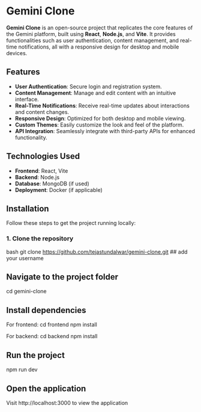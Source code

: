 # Gemini Clone

**Gemini Clone** is an open-source project that replicates the core features of the Gemini platform, built using **React**, **Node.js**, and **Vite**. It provides functionalities such as user authentication, content management, and real-time notifications, all with a responsive design for desktop and mobile devices.

## Features
- **User Authentication**: Secure login and registration system.
- **Content Management**: Manage and edit content with an intuitive interface.
- **Real-Time Notifications**: Receive real-time updates about interactions and content changes.
- **Responsive Design**: Optimized for both desktop and mobile viewing.
- **Custom Themes**: Easily customize the look and feel of the platform.
- **API Integration**: Seamlessly integrate with third-party APIs for enhanced functionality.

## Technologies Used
- **Frontend**: React, Vite
- **Backend**: Node.js
- **Database**: MongoDB (if used)
- **Deployment**: Docker (if applicable)

## Installation

Follow these steps to get the project running locally:

### 1. Clone the repository
bash
git clone https://github.com/tejastundalwar/gemini-clone.git  ## add your username

## Navigate to the project folder
cd gemini-clone

## Install dependencies
For frontend:
cd frontend
npm install

For backend:
cd backend
npm install

## Run the project
npm run dev

## Open the application
Visit http://localhost:3000 to view the application
